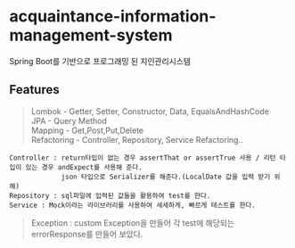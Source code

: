 # acquaintance-information-management-system
Spring Boot를 기반으로 프로그래밍 된 지인관리시스템

## Features
> Lombok - Getter, Setter, Constructor, Data, EqualsAndHashCode    
> JPA - Query Method   
> Mapping - Get,Post,Put,Delete   
> Refactoring - Controller, Repository, Service Refactoring..  
```
Controller : return타입이 없는 경우 assertThat or assertTrue 사용 / 리턴 타입이 있는 경우 andExpect를 사용해 준다.
             json 타입으로 Serializer를 해준다.(LocalDate 값을 입력 받기 위해)
Repository : sql파일에 입력된 값들을 활용하여 test를 한다.
Service : Mock이라는 라이브러리를 사용하여 세세하게, 빠르게 테스트를 한다.
```
> Exception : custom Exception을 만들어 각 test에 해당되는 errorResponse를 만들어 보았다.
